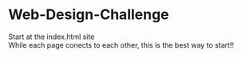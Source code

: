 # Web-Design-Challenge

Start at the index.html site 
<br/>
While each page conects to each other, this is the best way to start!!
